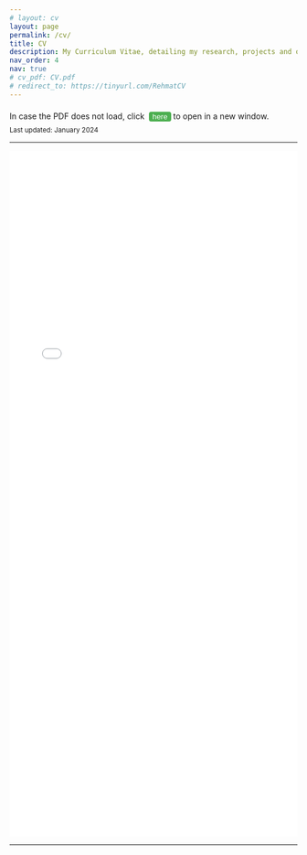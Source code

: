 ```yaml
---
# layout: cv
layout: page
permalink: /cv/
title: CV
description: My Curriculum Vitae, detailing my research, projects and other experiences.
nav_order: 4
nav: true
# cv_pdf: CV.pdf
# redirect_to: https://tinyurl.com/RehmatCV
---
```


<!-- https://drive.google.com/file/d/1n66AEPDVcZ9SJzgoBOQiw0sut9mPGPVR/view?usp=share_link -->
<div class="tba">
In case the PDF does not load, click &nbsp;<button onclick="window.open('https://tinyurl.com/RehmatCV')" class="greenbutton">here</button> to open in a new window.
</div>


<div class="tba"><small>Last updated: January 2024</small></div>
<hr>
<embed src="../assets/pdf/CV.pdf" width="100%" height="1200px" type="application/pdf">
<hr>

<!-- <iframe
    src="https://drive.google.com/viewerng/viewer?embedded=true&url=https://drive.google.com/viewerng/viewer?embedded=true&url=http://example.com/the.pdf#toolbar=0&scrollbar=0"
    frameBorder="0"
    scrolling="auto"
    height="100%"
    width="100%"
></iframe> -->

<!-- <embed src="assets/pdf/CV.pdf" width="100%" height="100%" 
 type="application/pdf"> -->
 <!-- <object data="assets/pdf/CV.pdf" type="application/pdf" style="height: 800px; max-width: 56rem; width: 100%;" aria-label="Curriculum Vitae">
</object> -->

<!-- <embed src="https://drive.google.com/viewerng/viewer?embedded=true&url=http://example.com/the.pdf" width="500" height="375"> -->

<style>
.greenbutton {
  background-color: #4CAF50;
  color: white;
  /* padding: 14px 20px; */
  margin: 8px 0;
  border: none;
  border-radius: 4px;
  cursor: pointer;
}

.greenbutton:hover {
  background-color: #45a049;
}
</style>